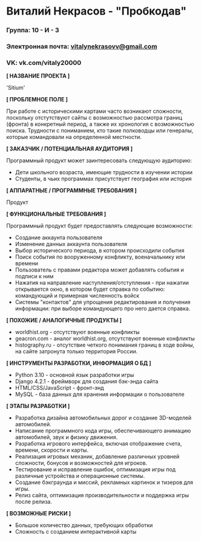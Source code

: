 # Виталий Некрасов - "Пробкодав"

### Группа: 10 - И - 3
### Электронная почта: vitalynekrasovv@gmail.com
### VK: vk.com/vitaly20000


**[ НАЗВАНИЕ ПРОЕКТА ]**

'Sitium'

**[ ПРОБЛЕМНОЕ ПОЛЕ ]**

При работе с историческими картами часто возникают сложности, поскольку отстутствуют сайты с возможностью рассмотра границ (фронта) в конкретный период, а также их хронология с возможностью поиска. Трудности с пониманием, кто такие полководцы или генералы, которые командовали на определенной местности.

**[ ЗАКАЗЧИК / ПОТЕНЦИАЛЬНАЯ АУДИТОРИЯ ]**

Программный продукт может заинтересовать следующую аудиторию:

* Дети школьного возраста, имеющие трудности в изучении истории
* Студенты, в чьих программах присутствует география или история

**[ АППАРАТНЫЕ / ПРОГРАММНЫЕ ТРЕБОВАНИЯ ]**

Продукт  


**[ ФУНКЦИОНАЛЬНЫЕ ТРЕБОВАНИЯ ]**

Программный продукт будет предоставлять следующие возможности:
* Создание аккаунта пользователя
* Изменение данных аккаунта пользователя
* Выбор исторического периода, в котором происходили события
* Поиск события по вооруженному конфликту, военачальнику или времени
* Пользователь с правами редактора может добавлять события и подписи к ним
* Нажатия на направление наступления/отступления - при нажатии открывается окно, в котором будет справка по событию: командующий и примерная численность войск
* Системы "контактов" для упрощения редактирования и получения информации: при выборе командующего про него дается справка.

**[ ПОХОЖИЕ / АНАЛОГИЧНЫЕ ПРОДУКТЫ ]**

* worldhist.org - отсутствуют военные конфликты
* geacron.com - аналог worldhist.org, отсутствуют военные конфликты
* histography.ru - отсутствие четкого понимания границ в ходе войны, на сайте затронута только территория России.

**[ ИНСТРУМЕНТЫ РАЗРАБОТКИ, ИНФОРМАЦИЯ О БД ]**

*	Python 3.10 - основной язык разработки игры
*	Django 4.2.1 - фреймворк для создания бэк-энда сайта
*	HTML/CSS/JavaScript - фронт-энд
*	MySQL - база данных для хранения информации о пользователе

**[ ЭТАПЫ РАЗРАБОТКИ ]**

* Разработка дизайна автомобильных дорог и создание 3D-моделей автомобилей.
* Написание программного кода игры, обеспечивающего анимацию автомобилей, звук и физику движения.
* Разработка игрового интерфейса, включая отображение счета, времени, скорости и карты.
* Реализация игровых механик, добавление различных уровней сложности, бонусов и возможностей для игроков.
* Тестирование и исправление ошибок, оптимизация игры под различные устройства и операционные системы.
* Создание бэкграунда и миссий, рекламных картинок и тизеров для игры.
* Релиз сайта, оптимизация производительности и поддержка игры после релиза.

**[ ВОЗМОЖНЫЕ РИСКИ ]**

* Большое количество данных, требующих обработки
* Сложность с созданием интерактивной карты


